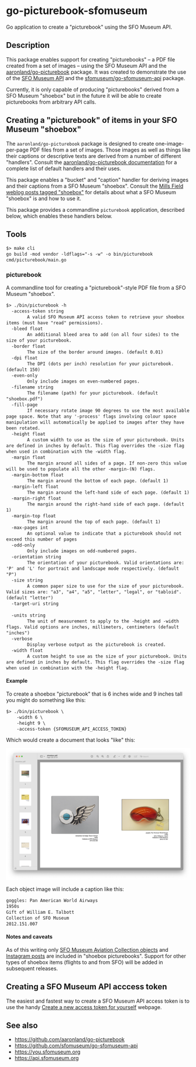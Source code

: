 # go-picturebook-sfomuseum

Go application to create a "picturebook" using the SFO Museum API.

## Description

This package enables support for creating "picturebooks" – a PDF file created from a set of images – using the SFO Museum API and the [aaronland/go-picturebook](https://github.com/aaronland/go-picturebook) package. It was created to demonstrate the use of the [SFO Museum API](https://api.sfomuseum.org) and the [sfomuseum/go-sfomuseum-api](https://github.com/sfomuseum/go-sfomuseum-api) package.

Currently, it is only capable of producing "picturebooks" derived from a SFO Museum "shoebox" but in the future it will be able to create picturebooks from arbitrary API calls.

## Creating a "picturebook" of items in your SFO Museum "shoebox"

The `aaronland/go-picturebook` package is designed to create one-image-per-page PDF files from a set of images. Those images as well as things like their captions or descriptive texts are derived from a number of different "handlers". Consult the [aaronland/go-picturebook documentation](https://github.com/aaronland/go-picturebook?tab=readme-ov-file#handlers) for a complete list of default handlers and their uses.

This package enables a "bucket" and "caption" handler for deriving images and their captions from a SFO Museum "shoebox". Consult the [Mills Field weblog posts tagged "shoebox"](https://millsfield.sfomuseum.org/blog/tags/shoebox) for details about what a SFO Museum "shoebox" is and how to use it.

This package provides a commandline `picturebook` application, described below, which enables these handlers below.

## Tools

```
$> make cli
go build -mod vendor -ldflags="-s -w" -o bin/picturebook cmd/picturebook/main.go
```

### picturebook

A commandline tool for creating a "picturebook"-style PDF file from a SFO Museum "shoebox".

```
$> ./bin/picturebook -h
  -access-token string
    	A valid SFO Museum API access token to retrieve your shoebox items (must have "read" permissions).
  -bleed float
    	An additional bleed area to add (on all four sides) to the size of your picturebook.
  -border float
    	The size of the border around images. (default 0.01)
  -dpi float
    	The DPI (dots per inch) resolution for your picturebook. (default 150)
  -even-only
    	Only include images on even-numbered pages.
  -filename string
    	The filename (path) for your picturebook. (default "shoebox.pdf")
  -fill-page
    	If necessary rotate image 90 degrees to use the most available page space. Note that any '-process' flags involving colour space manipulation will automatically be applied to images after they have been rotated.
  -height float
    	A custom width to use as the size of your picturebook. Units are defined in inches by default. This flag overrides the -size flag when used in combination with the -width flag.
  -margin float
    	The margin around all sides of a page. If non-zero this value will be used to populate all the other -margin-(N) flags.
  -margin-bottom float
    	The margin around the bottom of each page. (default 1)
  -margin-left float
    	The margin around the left-hand side of each page. (default 1)
  -margin-right float
    	The margin around the right-hand side of each page. (default 1)
  -margin-top float
    	The margin around the top of each page. (default 1)
  -max-pages int
    	An optional value to indicate that a picturebook should not exceed this number of pages
  -odd-only
    	Only include images on odd-numbered pages.
  -orientation string
    	The orientation of your picturebook. Valid orientations are: 'P' and 'L' for portrait and landscape mode respectively. (default "P")
  -size string
    	A common paper size to use for the size of your picturebook. Valid sizes are: "a3", "a4", "a5", "letter", "legal", or "tabloid". (default "letter")
  -target-uri string
    	
  -units string
    	The unit of measurement to apply to the -height and -width flags. Valid options are inches, millimeters, centimeters (default "inches")
  -verbose
    	Display verbose output as the picturebook is created.
  -width float
    	A custom height to use as the size of your picturebook. Units are defined in inches by default. This flag overrides the -size flag when used in combination with the -height flag.
```

#### Example

To create a shoebox "picturebook" that is 6 inches wide and 9 inches tall you might do something like this:

```
$> ./bin/picturebook \
	-width 6 \
	-height 9 \
	-access-token {SFOMUSEUM_API_ACCESS_TOKEN}
```

Which would create a document that looks "like" this:

![](docs/images/picturebook-shoebox-example.png)

Each object image will include a caption like this:

```
goggles: Pan American World Airways
1950s
Gift of William E. Talbott
Collection of SFO Museum
2012.151.007
```

#### Notes and caveats

As of this writing only [SFO Museum Aviation Collection objects](https://collection.sfomuseum.org) and [Instagram posts](https://millsfield.sfomuseum.org/instagram) are included in "shoebox picturebooks". Support for other types of shoebox items (flights to and from SFO) will be added in subsequent releases.

## Creating a SFO Museum API acccess token

The easiest and fastest way to create a SFO Museum API access token is to use the handy [Create a new access token for yourself](https://api.sfomuseum.org/oauth2/authenticate/like-magic/) webpage.

## See also

* https://github.com/aaronland/go-picturebook
* https://github.com/sfomuseum/go-sfomuseum-api
* https://you.sfomuseum.org
* https://api.sfomuseum.org